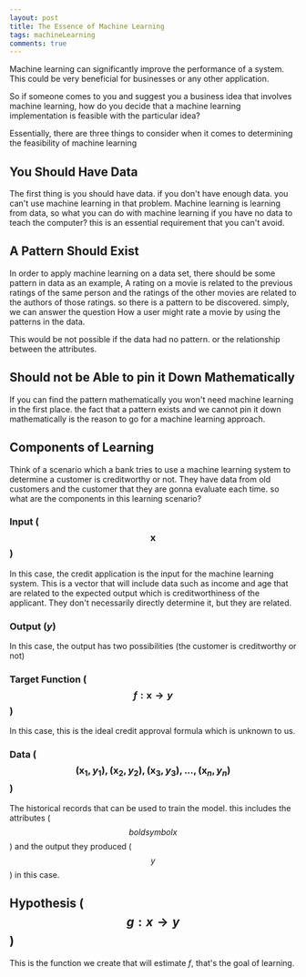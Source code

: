 ```yaml
---
layout: post
title: The Essence of Machine Learning
tags: machineLearning
comments: true
---
```


Machine learning can significantly improve the performance of a system. This could be very beneficial for businesses or any other application.

So if someone comes to you and suggest you a business idea that involves machine learning, how do you decide that a machine learning implementation is feasible with the particular idea?

Essentially, there are three things to consider when it comes to determining the feasibility of machine learning


## You Should Have Data

The first thing is you should have data. if you don't have enough data. you can't use machine learning in that problem. Machine learning is learning from data, so what you can do with machine learning if you have no data to teach the computer? this is an essential requirement that you can't avoid.


## A Pattern Should Exist

In order to apply machine learning on a data set, there should be some pattern in data as an example, A rating on a movie is related to the previous ratings of the same person and the ratings of the other movies are related to the authors of those ratings. so there is a pattern to be discovered. simply, we can answer the question How a user might rate a movie by using the patterns in the data.

This would be not possible if the data had no pattern. or the relationship between the attributes.


## Should not be Able to  pin it Down Mathematically

If you can find the pattern mathematically you won't need machine learning in the first place. the fact that a pattern exists and we cannot pin it down mathematically is the reason to go for a machine learning approach.


## Components of Learning

Think of a scenario which a bank tries to use a machine learning system to determine a customer is creditworthy or not. They have data from old customers and the customer that they are gonna evaluate each time. so what are the components in this learning scenario?

### Input ($$\boldsymbol{x}$$)

In this case, the credit application is the input for the machine learning system. This is a vector that will include data such as income and age that are related to the expected output which is creditworthiness of the applicant. They don't necessarily directly determine it,  but they are related.

### Output (*y*)

In this case, the output has two possibilities (the customer is creditworthy or not)

### Target Function ($$f : \boldsymbol{x}  \rightarrow  y$$)

In this case, this is the ideal credit approval formula which is unknown to us.

### Data ($$(\boldsymbol{x}_1, y_{1}), (\boldsymbol{x}_2, y_{2}), (\boldsymbol{x}_3, y_{3}), ... , (\boldsymbol{x}_n, y_{n})$$)

The historical records that can be used to train the model. this includes the attributes ($$boldsymbol{x}$$) and the output they produced ($$y$$) in this case.


## Hypothesis ($$g: x \rightarrow y$$)

This is the function we create that will estimate *f*, that's the goal of learning.
